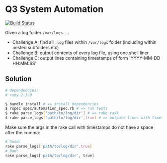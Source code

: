 # Q3 System Automation

[![Build Status][ci-image]][ci-url]

Given a log folder `/var/logs...`

* Challenge A: find all `.log` files within `/var/logs` folder (including within nested subfolders etc)
* Challenge B: output contents of every log file, using one shell liner
* Challenge C: output lines containing timestamps of form 'YYYY-MM-DD HH:MM:SS'

## Solution

```bash
# dependencies:
# ruby 2.3.0

$ bundle install # => install dependencies
$ rspec spec/automation_spec.rb # => run tests
$ rake parse_logs['path/to/log/dir'] # => rake task
$ rake parse_logs['path/to/log/dir',true] # => outputs lines with timestamps

```
Make sure the args in the rake call with timestamps do not have a space after the comma:

```bash
# Good:
rake parse_logs['path/to/log/dir',true]
# Bad:
rake parse_logs['path/to/log/dir', true]
```

[ci-image]: https://travis-ci.org/fishermanswharff/endor.svg?branch=master
[ci-url]: https://travis-ci.org/fishermanswharff/endor
